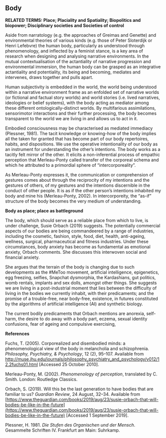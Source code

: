 ## Body

**RELATED TERMS: Place; Placiality and Spatiality; Biopolitics and biopower; Disciplinary societies and Societies of control**

Aside from narratology (e.g. the approaches of Greimas and Genette) and environmental theories of various kinds (e.g. those of Peter Sloterdijk or Henri Lefebvre) the human body, particularly as understood through phenomenology, and inflected by a feminist stance, is a key area of research when designing and analysing narrative environments. In the mutual contextualisation of the actantiality of narrative progression and environmental immersion, the human body can be grasped as an integrative actantiality and potentiality, its being and becoming, mediates and intervenes, draws together and pulls apart.

Human subjectivity is embedded in the world, the world being understood within a narrative environment frame as an enfolded set of narrative worlds (or fictional and factual story worlds) and world stories (i.e. lived narratives, ideologies or belief systems), with the body acting as mediator among these different ontologically-distinct worlds. By multifarious assimilations, sensorimotor interactions and their further processing, the body becomes transparent to the world we are living in and allows us to act in it.

Embodied consciousness may be characterised as mediated immediacy (Plessner, 1981). The tacit knowledge or knowing-how of the body implies all the taken for granted that has become part of our body repertoires, habits, and dispositions. We use the operative intentionality of our body as an instrument for understanding the other’s intentions. The body works as a tacitly felt mirror of the other. It elicits a non-inferential process of empathic perception that Merleau-Ponty called transfer of the corporeal schema and which he attributed to a primordial sphere of “intercorporeality”.

As Merleau-Ponty expresses it, the communication or comprehension of gestures comes about through the reciprocity of my intentions and the gestures of others, of my gestures and the intentions discernible in the conduct of other people. It is as if the other person’s intentions inhabited my body and mine his (Merleau-Ponty, 2002). In intercorporeity, the “as-if” structure of the body becomes the very medium of understanding.

**Body as place; place as battleground**

The body, which should serve as a reliable place from which to live, is under challenge, Susie Orbach (2019) suggests. The potentially commercial aspects of our bodies are being commandeered by a range of industries, including the cosmetic, fashion, style, food, diet, health, anti-ageing, wellness, surgical, pharmaceutical and fitness industries. Under these circumstances, body anxiety has become as fundamental as emotional anxiety, Orbach comments. She discusses this interwoven social and financial anxiety.

She argues that the terrain of the body is changing due to such developments as the #MeToo movement, artificial intelligence, epigenetics, egg freezing, selfies, Snapchat dysmorphia, the Kardashians, gut politics, womb rentals, implants and sex dolls, amongst other things. She suggests we are living in a post-industrial moment that lies between the difficulty of living in the bodies we currently inhabit, with their predicaments; and the promise of a trouble-free, near body-free, existence, in futures constituted by the algorithms of artificial intelligence (AI) and synthetic biology.

The current bodily predicaments that Orbach mentions are anorexia, self-harm, the desire to do away with a body part, eczema, sexual identity confusions, fear of ageing and compulsive exercising,

**References**

Fuchs, T. (2005). Corporealized and disembodied minds: a phenomenological view of the body in melancholia and schizophrenia. _Philosophy, Psychiatry, & Psychology_, 12 (2), 95–107\. Available from http://muse.jhu.edu/journals/philosophy_psychiatry_and_psychology/v012/12.2fuchs01.html [Accessed 25 October 2010].

Merleau-Ponty, M. (2002). _Phenomenology of perception_, translated by C. Smith. London: Routledge Classics.

Orbach, S. (2019). Will this be the last generation to have bodies that are familiar to us? _Guardian Review_, 24 August, 32–34\. Available from [https://www.theguardian.com/books/2019/aug/23/susie-orbach-that-will-bodies-be-like-in-the-future](https://www.theguardian.com/books/2019/aug/23/susie-orbach-that-will-bodies-be-like-in-the-future) [Accessed 1 September 2019].

Plessner, H. 1981\. _Die Stufen des Organischen und der Mensch_. Gesammelte Schriften IV. Frankfurt am Main: Suhrkamp.

